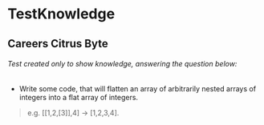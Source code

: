 # TestKnowledge
## Careers Citrus Byte
###### Test created only to show knowledge, answering the question below:
* Write some code, that will flatten an array of arbitrarily nested arrays of integers into a flat array of integers. 

> e.g. [[1,2,[3]],4] -> [1,2,3,4]. 
		
